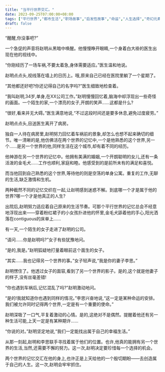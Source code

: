 ```yaml
---
title: "当平行世界交汇。"
date: 2023-09-25T07:00:00+08:00
tags: ["平行世界","都市生活","职场故事","启发性故事","命运","人生选择","奇幻元素","现实与想象的交汇", "Claude"]
draft: false
--- 
```



“醒醒,你没事吧?”

一个急促的声音将赵明从黑暗中唤醒。他慢慢睁开眼睛,一个身着白大褂的医生出现在他的视线中。

“你刚经历了一场车祸,不要太着急,身体需要适应。”医生温和地说。

赵明点点头,视线落在墙上的日历上。哦,原来自己已经在医院里躺了一个星期了。

“其他都还好吧?你还记得自己的名字吗?”医生细致地检查着。

“我叫赵明,34岁,单身,在XX公司工作。”赵明慢慢回忆着,脑海中却浮现出一些奇怪的画面。一个陌生的家,一个漂亮的女子,开朗的笑声......这都是什么?

“很好,看来并无大碍。”医生满意地说,“不过这段时间还是要多休息,避免过度疲劳。”

赵明点点头,目送医生离开了病房。

独自一人待在病房里,赵明努力回忆着车祸前的景象,却怎么也想不起来确切的细节。唯一清晰的是,他仿佛活在两个世界的记忆中,一个是他熟悉的这个世界,另一个......是另一个世界的他,同样生活在这个城市,却有着不同的经历。

他神游在另一个世界的记忆中。他拥有美满的婚姻,一个开朗聪明的女儿,还有一条活泼的金毛犬......工作也顺利,家庭和睦。他感受到的是前所未有的满足和喜悦。

而当他回到自己熟悉的这个世界,等待他的则是空荡的单身公寓。重复的工作,无聊的生活,缺乏激情和生机。

两种截然不同的记忆交织在一起,让赵明感到迷惑不解。到底哪一个才是属于他的世界?哪一个才是他真正的人生?

出院后,赵明努力适应着自己原来的生活节奏。可那个平行世界的记忆总会不经意地浮现出来——穿着粉红裙子的小女孩扑进他的怀里,金毛犬舔着他的手心,阳光洒落在contiguous的床单上......

有一天,一个陌生的女子走进了赵明的公司。

“请问......你是赵明吗?”女子有些犹豫地问。

“是的,我是。”赵明狐疑地打量着眼前这个面生的女子。

“其实......我也记得另一个世界的事。”女子轻声说,“我是你的妻子李思。”

赵明愣住了。他透过女子的面容,看到了另一个世界的影子。是的,这个就是他妻子的样子,没有丝毫差错!

“你也遇到车祸后,记忆混乱了吗?”赵明激动地问。

“是的!我就知道你也遇到同样的情况。”李思兴奋地说,“这一定是某种命运的安排。我们被允许同时记得两个世界,一定是有一个重要的使命。”

赵明深吸了一口气,平复着激动的心情。是的,这绝对不是偶然。提醒着他还有另一种生活可能,上天一定是有某种期许......

“你说的对。”赵明坚定地说,“我们一定能找出属于自己的幸福生活。”

从那一刻起,赵明和李思联手寻找着属于他们的位置。也许,他真的能拥有另一个世界的生活,当然,还需要不懈的努力。这一次,赵明决定要珍惜每一个选择的机会。

两个世界的记忆交汇在他的身上,也许正是上天给他的一个殷切期盼——去创造属于自己的人生。这一次,赵明会牢牢抓住。